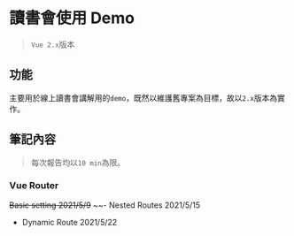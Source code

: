 # 讀書會使用 Demo

> `Vue 2.x`版本

## 功能

主要用於線上讀書會講解用的`demo`，既然以維護舊專案為目標，故以`2.x`版本為實作。

## 筆記內容
> 每次報告均以`10 min`為限。

### Vue Router
~~Basic setting 2021/5/9~~
~~- Nested Routes 2021/5/15
- Dynamic Route 2021/5/22
